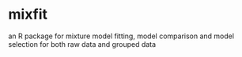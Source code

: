 # mixfit
an R package for mixture model fitting, model comparison and model selection for both raw data and grouped data
